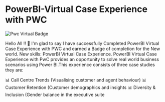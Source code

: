 # PowerBI-Virtual Case Experience with PWC

![Pwc Virtual Badge](https://user-images.githubusercontent.com/97601236/209352130-b1c5698b-a260-4a7f-af91-0c663d0b98f8.png)

Hello All !! 👋
I'm glad to say I have successfully Completed PowerBI Virtual Case Experience with PWC and earned a Badge of completion for the New world. New skills: PowerBI Virtual Case Experience.
PowerBI Virtual Case Experience with PwC provides an opportunity to solve real world business scenarios using Power BI.This experience consists of three case studies they are:


📊 Call Centre Trends (Visualising customer and agent behaviour)
📊 Customer Retention (Customer demographics and insights
📊 Diversity & Inclusion (Gender balance in the executive suite











